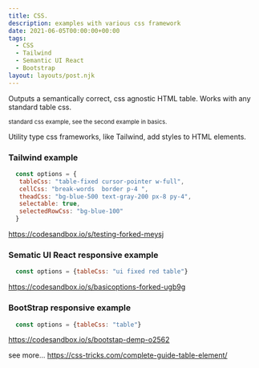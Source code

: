 ```yaml
---
title: CSS.
description: examples with various css framework
date: 2021-06-05T00:00:00+00:00
tags:
  - CSS
  - Tailwind
  - Semantic UI React 
  - Bootstrap
layout: layouts/post.njk
---
```


Outputs a semantically correct, css agnostic HTML  table.
Works with any standard table css.

<sub>standard css example, see the second example in basics.</sub>

Utility type css frameworks, like Tailwind, add  styles to HTML elements.

### Tailwind example
 ```js
   const options = {
    tableCss: "table-fixed cursor-pointer w-full",
    cellCss: "break-words  border p-4 ",
    theadCss: "bg-blue-500 text-gray-200 px-8 py-4",
    selectable: true,
    selectedRowCss: "bg-blue-100"
   }

```

https://codesandbox.io/s/testing-forked-meysj

### Sematic UI React responsive example
```js
  const options = {tableCss: "ui fixed red table"}
```
https://codesandbox.io/s/basicoptions-forked-ugb9g

### BootStrap responsive example
```js
  const options = {tableCss: "table"}
```

https://codesandbox.io/s/bootstap-demp-o2562


see more... https://css-tricks.com/complete-guide-table-element/





